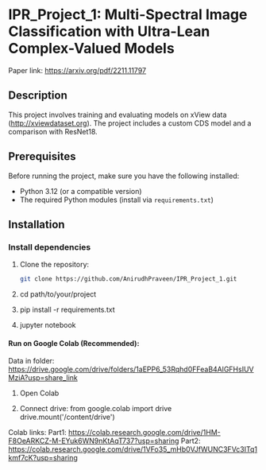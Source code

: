 # IPR_Project_1: Multi-Spectral Image Classification with Ultra-Lean Complex-Valued Models

Paper link: https://arxiv.org/pdf/2211.11797

## Description

This project involves training and evaluating models on xView data (http://xviewdataset.org). The project includes a custom CDS model and a comparison with ResNet18.

## Prerequisites

Before running the project, make sure you have the following installed:

- Python 3.12 (or a compatible version)
- The required Python modules (install via `requirements.txt`)

## Installation

### Install dependencies
1. Clone the repository:

   ```bash
   git clone https://github.com/AnirudhPraveen/IPR_Project_1.git

2. cd path/to/your/project

3. pip install -r requirements.txt

4. jupyter notebook

#### Run on Google Colab (Recommended):
Data in folder: https://drive.google.com/drive/folders/1aEPP6_53Rqhd0FFeaB4AlGFHsIUVMziA?usp=share_link

1. Open Colab
   
2. Connect drive:
      from google.colab import drive
      drive.mount('/content/drive')


Colab links:
Part1: https://colab.research.google.com/drive/1HM-F8OeARKCZ-M-EYuk6WN9nKtAqT737?usp=sharing
Part2: https://colab.research.google.com/drive/1VFo35_mHb0VJfWUNC3FVc3ITq1kmf7cK?usp=sharing
